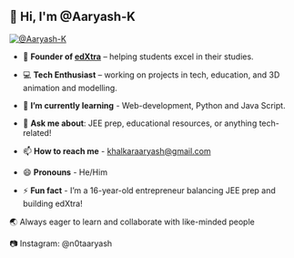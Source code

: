 ## 👋 Hi, I'm @Aaryash-K

[![@Aaryash-K](https://readme-typing-svg.demolab.com/?lines=Founder+Of+edXtra;Web+Devloper;3D+Animator;Tech+Enthusiast)](https://git.io/typing-svg)


- 🚀  **Founder of [edXtra](https://edxtra.online/)** – helping students excel in their studies.
- 💻  **Tech Enthusiast** – working on projects in tech, education, and 3D animation and modelling.
- 🌱  **I’m currently learning** - Web-development, Python and Java Script.
- 💬  **Ask me about**: JEE prep, educational resources, or anything tech-related!

- 📫 **How to reach me** - khalkaraaryash@gmail.com
- 😄 **Pronouns** - He/Him
- ⚡ **Fun fact** - I’m a 16-year-old entrepreneur balancing JEE prep and building edXtra!

🌏  Always eager to learn and collaborate with like-minded people

📷 Instagram: @n0taaryash
